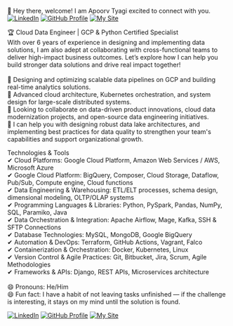👋 Hey there, welcome! I am Apoorv Tyagi excited to connect with you. <a href="https://www.linkedin.com/in/myselfapoorvtyagi" target="_blank"> <img src="https://img.shields.io/badge/LinkedIn--d9534f?style=for-the-badge&logo=linkedin&logoColor=white" alt="LinkedIn"/></a>  <a href="https://www.github.com/in/myselfapoorvtyagi" target="_blank"> <img src="https://img.shields.io/badge/GitHub-006400?style=for-the-badge&logo=linkedin&logoColor=white" alt="GitHub Profile"/></a>  <a href="https://myselfapoorvtyagi.github.io/" target="_blank"> <img src="https://img.shields.io/badge/MySite-blue?style=for-the-badge&logo=linkedin&logoColor=white" alt="My Site"/></a><br>

🏆 Cloud Data Engineer | GCP & Python Certified Specialist <br>
With over 6 years of experience in designing and implementing data solutions, I am also adept at collaborating with cross-functional teams to deliver high-impact business outcomes. Let’s explore how I can help you build stronger data solutions and drive real impact together!<br>
<br>
🌱 Designing and optimizing scalable data pipelines on GCP and building real-time analytics solutions.<br>
🔭 Advanced cloud architecture, Kubernetes orchestration, and system design for large-scale distributed systems.<br>
👯 Looking to collaborate on data-driven product innovations, cloud data modernization projects, and open-source data engineering initiatives.<br>
💬 I can help you with designing robust data lake architectures, and implementing best practices for data quality to strengthen your team's capabilities and support organizational growth.<br>

Technologies & Tools<br>
✔ Cloud Platforms: Google Cloud Platform, Amazon Web Services / AWS, Microsoft Azure<br>
✔ Google Cloud Platform: BigQuery, Composer, Cloud Storage, Dataflow, Pub/Sub, Compute engine, Cloud functions<br>
✔ Data Engineering & Warehousing: ETL/ELT processes, schema design, dimensional modeling, OLTP/OLAP systems<br>
✔ Programming Languages & Libraries: Python, PySpark, Pandas, NumPy, SQL, Paramiko, Java<br>
✔ Data Orchestration & Integration: Apache Airflow, Mage, Kafka, SSH & SFTP Connections<br>
✔ Database Technologies: MySQL, MongoDB, Google BigQuery<br>
✔ Automation & DevOps: Terraform, GitHub Actions, Vagrant, Falco<br>
✔ Containerization & Orchestration: Docker, Kubernetes, Linux<br>
✔ Version Control & Agile Practices: Git, Bitbucket, Jira, Scrum, Agile Methodologies<br>
✔ Frameworks & APIs: Django, REST APIs, Microservices architecture<br>
<br>
😄 Pronouns: He/Him<br>
😄 Fun fact: I have a habit of not leaving tasks unfinished — if the challenge is interesting, it stays on my mind until the solution is found.

<a href="https://www.linkedin.com/in/myselfapoorvtyagi" target="_blank"> <img src="https://img.shields.io/badge/LinkedIn--d9534f?style=for-the-badge&logo=linkedin&logoColor=white" alt="LinkedIn"/></a>  <a href="https://www.github.com/in/myselfapoorvtyagi" target="_blank"> <img src="https://img.shields.io/badge/GitHub-006400?style=for-the-badge&logo=linkedin&logoColor=white" alt="GitHub Profile"/></a>  <a href="https://myselfapoorvtyagi.github.io/" target="_blank"> <img src="https://img.shields.io/badge/MySite-blue?style=for-the-badge&logo=linkedin&logoColor=white" alt="My Site"/></a>
<br>
